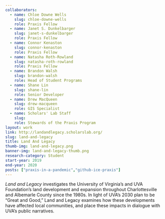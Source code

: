 ```yaml
---
collaborators:
  - name: Chloe Downe Wells
    slug: chloe-downe-wells
    role: Praxis Fellow
  - name: Janet S. Dunkelbarger
    slug: janet-s-dunkelbarger
    role: Praxis Fellow
  - name: Connor Kenaston
    slug: connor-kenaston
    role: Praxis Fellow
  - name: Natasha Roth-Rowland
    slug: natasha-roth-rowland
    role: Praxis Fellow
  - name: Brandon Walsh
    slug: brandon-walsh
    role: Head of Student Programs
  - name: Shane Lin
    slug: shane-lin
    role: Senior Developer
  - name: Drew MacQueen
    slug: drew-macqueen
    role: GIS Specialist
  - name: Scholars' Lab Staff
    slug:
    role: Stewards of the Praxis Program
layout: work
link: http://landandlegacy.scholarslab.org/
slug: land-and-legacy
title: Land And Legacy
thumb-img: land-and-legacy.png
banner-img: land-and-legacy-thumb.png
research-category: Student
start-year: 2019
end-year: 2020
posts: ["praxis-in-a-pandemic","github-ice-praxis"]
---
```

<i>Land and Legacy</i> investigates the University of Virginia’s and UVA Foundation’s land development and expansion throughout Charlottesville and Albemarle County since the 1980s. In light of UVA’s 2030 plan to be “Great and Good,” Land and Legacy examines how these developments have affected local communities, and place these impacts in dialogue with UVA’s public narratives.


